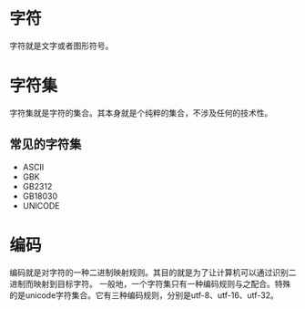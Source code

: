 # 字符
字符就是文字或者图形符号。
# 字符集
字符集就是字符的集合。其本身就是个纯粹的集合，不涉及任何的技术性。
## 常见的字符集
* ASCII
* GBK
* GB2312
* GB18030
* UNICODE
# 编码
编码就是对字符的一种二进制映射规则。其目的就是为了让计算机可以通过识别二进制而映射到目标字符。
一般地，一个字符集只有一种编码规则与之配合。特殊的是unicode字符集合。它有三种编码规则，分别是utf-8、utf-16、utf-32。